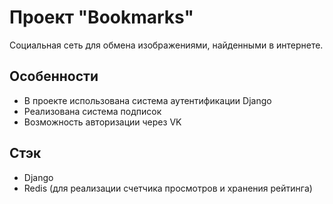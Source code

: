 # Проект "Bookmarks"
Социальная сеть для обмена изображениями, найденными в интернете.

## Особенности
- В проекте использована система аутентификации Django
- Реализована система подписок
- Возможность авторизации через VK

## Стэк
- Django
- Redis (для реализации счетчика просмотров и хранения рейтинга)
